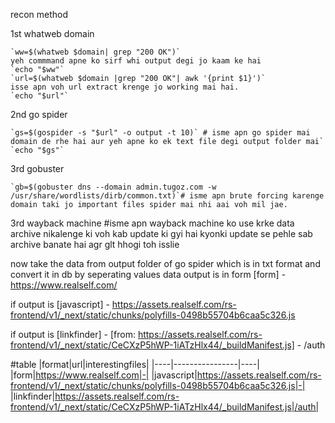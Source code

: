 recon method

1st whatweb domain

	`ww=$(whatweb $domain| grep "200 OK")` 
	yeh commmand apne ko sirf whi output degi jo kaam ke hai
	`echo "$ww"`
	`url=$(whatweb $domain |grep "200 OK"| awk '{print $1}')` 
	isse apn voh url extract krenge jo working mai hai.
	`echo "$url"`

2nd go spider

	`gs=$(gospider -s "$url" -o output -t 10)` # isme apn go spider mai domain de rhe hai aur yeh apne ko ek text file degi output folder mai`
	`echo "$gs"`

3rd gobuster

	`gb=$(gobuster dns --domain admin.tugoz.com -w /usr/share/wordlists/dirb/common.txt)`# isme apn brute forcing karenge domain taki jo important files spider mai nhi aai voh mil jae.

3rd wayback machine
	#isme apn wayback machine ko use krke data archive nikalenge ki voh kab update ki gyi hai kyonki update se pehle sab archive banate hai agr glt hhogi toh isslie


now take the data from output folder of go spider which is in txt format and convert it in db by seperating values
data output is in form		[form] - https://www.realself.com/


if output is [javascript] - https://assets.realself.com/rs-frontend/v1/_next/static/chunks/polyfills-0498b55704b6caa5c326.js


if output is [linkfinder] - [from: https://assets.realself.com/rs-frontend/v1/_next/static/CeCXzP5hWP-1iATzHlx44/_buildManifest.js] - /auth


#table
|format|url|interestingfiles|
|----|----------------|----|
|form|https://www.realself.com|-|
|javascript|https://assets.realself.com/rs-frontend/v1/_next/static/chunks/polyfills-0498b55704b6caa5c326.js|-|
|linkfinder|https://assets.realself.com/rs-frontend/v1/_next/static/CeCXzP5hWP-1iATzHlx44/_buildManifest.js|/auth|



